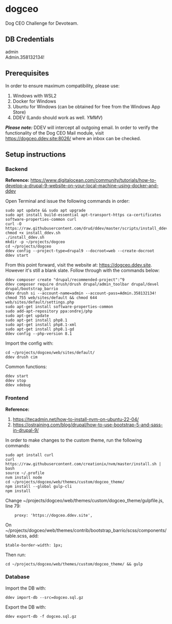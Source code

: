 # dogceo
Dog CEO Challenge for Devoteam.

## DB Credentials
admin  
Admin.358132134!

## Prerequisites
In order to ensure maximum compatibility, please use: 
1. Windows with WSL2
2. Docker for Windows
3. Ubuntu for Windows (can be obtained for free from the Windows App Store)
4. DDEV (Lando should work as well. *YMMV*)

***Please note:*** DDEV will intercept all outgoing email. In order to verify the functionality of the Dog CEO Mail module, visit https://dogceo.ddev.site:8026/ where an inbox can be checked.

## Setup instructions
### Backend
**Reference:** https://www.digitalocean.com/community/tutorials/how-to-develop-a-drupal-9-website-on-your-local-machine-using-docker-and-ddev

Open Terminal and issue the following commands in order:

    sudo apt update && sudo apt upgrade
    sudo apt install build-essential apt-transport-https ca-certificates software-properties-common curl
    curl -O https://raw.githubusercontent.com/drud/ddev/master/scripts/install_ddev.sh
    chmod +x install_ddev.sh
    ./install_ddev.sh
    mkdir -p ~/projects/dogceo
    cd ~/projects/dogceo
    ddev config --project-type=drupal9 --docroot=web --create-docroot
    ddev start

From this point forward, visit the website at: https://dogceo.ddev.site. However it's still a blank slate. Follow through with the commands below:

    ddev composer create "drupal/recommended-project":^9
    ddev composer require drush/drush drupal/admin_toolbar drupal/devel drupal/bootstrap_barrio
    ddev drush si --account-name=admin --account-pass=Admin.358132134!
    chmod 755 web/sites/default && chmod 644 web/sites/default/settings.php
    sudo apt-get install software-properties-common
    sudo add-apt-repository ppa:ondrej/php
    sudo apt-get update
    sudo apt-get install php8.1
    sudo apt-get install php8.1-xml
    sudo apt-get install php8.1-gd
    ddev config --php-version 8.1

Import the config with:

    cd ~/projects/dogceo/web/sites/default/
    ddev drush cim

Common functions: 

    ddev start
    ddev stop
    ddev xdebug

### Frontend
**Reference:** 
1. https://tecadmin.net/how-to-install-nvm-on-ubuntu-22-04/
2. https://ostraining.com/blog/drupal/how-to-use-bootstrap-5-and-sass-in-drupal-9/

In order to make changes to the custom theme, run the following commands: 

    sudo apt install curl
    curl https://raw.githubusercontent.com/creationix/nvm/master/install.sh | bash
    source ~/.profile
    nvm install node
    cd ~/projects/dogceo/web/themes/custom/dogceo_theme/
    npm install --global gulp-cli
    npm install

Change ~/projects/dogceo/web/themes/custom/dogceo_theme/gulpfile.js, line 79:

        proxy: 'https://dogceo.ddev.site',

On ~/projects/dogceo/web/themes/contrib/bootstrap_barrio/scss/components/table.scss, add:

    $table-border-width: 1px;

Then run:

    cd ~/projects/dogceo/web/themes/custom/dogceo_theme/ && gulp

### Database
Import the DB with:

    ddev import-db --src=dogceo.sql.gz

Export the DB with:

    ddev export-db -f dogceo.sql.gz
